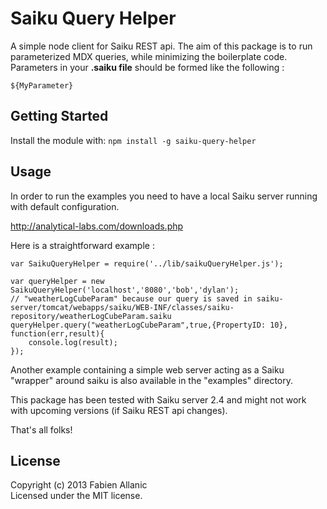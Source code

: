 Saiku Query Helper
==========

A simple node client for Saiku REST api. 
The aim of this package is to run parameterized MDX queries, while minimizing the boilerplate code.
Parameters in your **.saiku file** should be formed like the following :

    ${MyParameter}

## Getting Started
Install the module with: `npm install -g saiku-query-helper`

## Usage
In order to run the examples you need to have a local Saiku server running with default configuration.

http://analytical-labs.com/downloads.php

Here is a straightforward example :

    var SaikuQueryHelper = require('../lib/saikuQueryHelper.js');
    
    var queryHelper = new SaikuQueryHelper('localhost','8080','bob','dylan');
    // "weatherLogCubeParam" because our query is saved in saiku-server/tomcat/webapps/saiku/WEB-INF/classes/saiku-repository/weatherLogCubeParam.saiku
    queryHelper.query("weatherLogCubeParam",true,{PropertyID: 10}, function(err,result){
        console.log(result);
    });


Another example containing a simple web server acting as a Saiku "wrapper" around saiku is also available in the "examples" directory.

This package has been tested with Saiku server 2.4 and might not work with upcoming versions (if Saiku REST api changes).

That's all folks!

## License
Copyright (c) 2013 Fabien Allanic  
Licensed under the MIT license.
